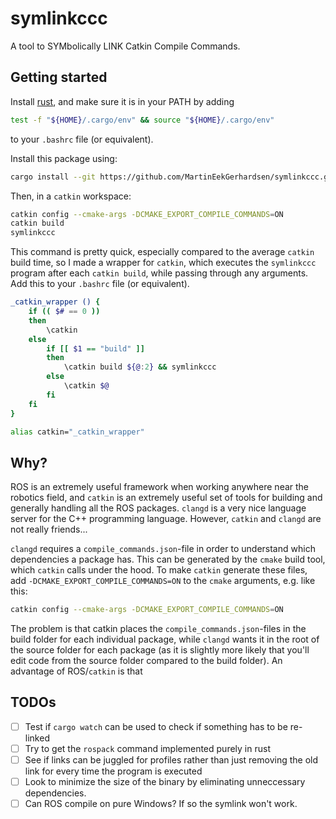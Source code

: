 # symlinkccc

A tool to SYMbolically LINK Catkin Compile Commands. 

## Getting started

Install [rust](https://www.rust-lang.org/tools/install), and make sure it is in your PATH by adding 

```bash
test -f "${HOME}/.cargo/env" && source "${HOME}/.cargo/env" 
```

to your `.bashrc` file (or equivalent). 

Install this package using: 

```bash
cargo install --git https://github.com/MartinEekGerhardsen/symlinkccc.git
```

Then, in a `catkin` workspace: 

```bash
catkin config --cmake-args -DCMAKE_EXPORT_COMPILE_COMMANDS=ON
catkin build 
symlinkccc
```

This command is pretty quick, especially compared to the average `catkin` build time, so I made a wrapper for `catkin`, which executes the `symlinkccc` program after each `catkin build`, while passing through any arguments. Add this to your `.bashrc` file (or equivalent). 

```bash
_catkin_wrapper () {
    if (( $# == 0 ))
    then
        \catkin 
    else
        if [[ $1 == "build" ]]
        then 
            \catkin build ${@:2} && symlinkccc
        else 
            \catkin $@
        fi
    fi
}

alias catkin="_catkin_wrapper"
```

## Why? 

ROS is an extremely useful framework when working anywhere near the robotics field, and `catkin` is an extremely useful set of tools for building and generally handling all the ROS packages. `clangd` is a very nice language server for the C++ programming language. However, `catkin` and `clangd` are not really friends...

`clangd` requires a `compile_commands.json`-file in order to understand which dependencies a package has. This can be generated by the `cmake` build tool, which `catkin` calls under the hood. To make `catkin` generate these files, add `-DCMAKE_EXPORT_COMPILE_COMMANDS=ON` to the `cmake` arguments, e.g. like this: 

```bash
catkin config --cmake-args -DCMAKE_EXPORT_COMPILE_COMMANDS=ON
```

The problem is that catkin places the `compile_commands.json`-files in the build folder for each individual package, while `clangd` wants it in the root of the source folder for each package (as it is slightly more likely that you'll edit code from the source folder compared to the build folder). An advantage of ROS/`catkin` is that 

## TODOs

 - [ ] Test if `cargo watch` can be used to check if something has to be re-linked
 - [ ] Try to get the `rospack` command implemented purely in rust
 - [ ] See if links can be juggled for profiles rather than just removing the old link for every time the program is executed
 - [ ] Look to minimize the size of the binary by eliminating unneccessary dependencies. 
 - [ ] Can ROS compile on pure Windows? If so the symlink won't work.